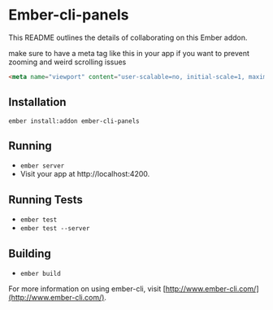 # Ember-cli-panels

This README outlines the details of collaborating on this Ember addon.

make sure to have a meta tag like this in your app if you want to prevent
zooming and weird scrolling issues

```html
<meta name="viewport" content="user-scalable=no, initial-scale=1, maximum-scale=1, minimum-scale=1, width=device-width, height=device-height, target-densitydpi=device-dpi" />
```


## Installation

`ember install:addon ember-cli-panels`

## Running

* `ember server`
* Visit your app at http://localhost:4200.

## Running Tests

* `ember test`
* `ember test --server`

## Building

* `ember build`

For more information on using ember-cli, visit [http://www.ember-cli.com/](http://www.ember-cli.com/).
